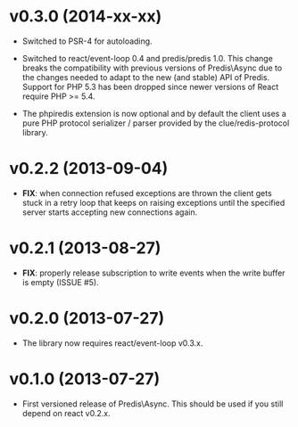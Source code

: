 v0.3.0 (2014-xx-xx)
===============================================================================

- Switched to PSR-4 for autoloading.

- Switched to react/event-loop 0.4 and predis/predis 1.0. This change breaks the
  compatibility with previous versions of Predis\Async due to the changes needed
  to adapt to the new (and stable) API of Predis. Support for PHP 5.3 has been
  dropped since newer versions of React require PHP >= 5.4.

- The phpiredis extension is now optional and by default the client uses a pure
  PHP protocol serializer / parser provided by the clue/redis-protocol library.


v0.2.2 (2013-09-04)
===============================================================================

- __FIX__: when connection refused exceptions are thrown the client gets stuck
  in a retry loop that keeps on raising exceptions until the specified server
  starts accepting new connections again.


v0.2.1 (2013-08-27)
===============================================================================

- __FIX__: properly release subscription to write events when the write buffer
  is empty (ISSUE #5).


v0.2.0 (2013-07-27)
===============================================================================

- The library now requires react/event-loop v0.3.x.


v0.1.0 (2013-07-27)
===============================================================================

- First versioned release of Predis\Async. This should be used if you still
  depend on react v0.2.x.
